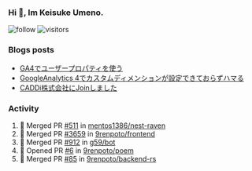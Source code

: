 ### Hi 👋, Im Keisuke Umeno.

<!--
**9renpoto/9renpoto** is a ✨ _special_ ✨ repository because its `README.md` (this file) appears on your GitHub profile.

Here are some ideas to get you started:

- 🔭 I’m currently working on ...
- 🌱 I’m currently learning ...
- 👯 I’m looking to collaborate on ...
- 🤔 I’m looking for help with ...
- 💬 Ask me about ...
- 📫 How to reach me: ...
- 😄 Pronouns: ...
- ⚡ Fun fact: ...
-->

![follow](https://img.shields.io/github/followers/9renpoto?label=Follow&style=social)
![visitors](https://komarev.com/ghpvc/?username=9renpoto&label=Profile%20views&color=0e75b6&style=flat)

### Blogs posts

<!-- BLOG-POST-LIST:START -->
- [GA4でユーザープロパティを使う](https://9renpoto.dev/2021/02/21/google-analytics-4-user-properties/)
- [GoogleAnalytics 4でカスタムディメンションが設定できておらずハマる](https://9renpoto.dev/2021/02/13/google-analytics-4/)
- [CADDi株式会社にJoinしました](https://9renpoto.dev/2020/12/05/join/)
<!-- BLOG-POST-LIST:END -->

### Activity

<!--START_SECTION:activity-->
1. 🎉 Merged PR [#511](https://github.com/mentos1386/nest-raven/pull/511) in [mentos1386/nest-raven](https://github.com/mentos1386/nest-raven)
2. 🎉 Merged PR [#3659](https://github.com/9renpoto/frontend/pull/3659) in [9renpoto/frontend](https://github.com/9renpoto/frontend)
3. 🎉 Merged PR [#912](https://github.com/g59/bot/pull/912) in [g59/bot](https://github.com/g59/bot)
4. 💪 Opened PR [#6](https://github.com/9renpoto/poem/pull/6) in [9renpoto/poem](https://github.com/9renpoto/poem)
5. 🎉 Merged PR [#85](https://github.com/9renpoto/backend-rs/pull/85) in [9renpoto/backend-rs](https://github.com/9renpoto/backend-rs)
<!--END_SECTION:activity-->

<!--START_SECTION:waka-->
<!--END_SECTION:waka-->
